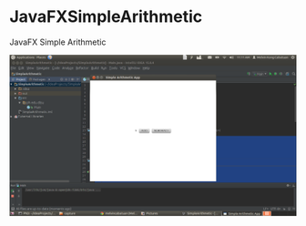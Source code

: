 # JavaFXSimpleArithmetic

JavaFX Simple Arithmetic

![](https://github.com/melvincabatuan/JavaFXSimpleArithmetic/blob/master/capture/Screenshot%20from%202016-03-11%2011:11:55.png)
